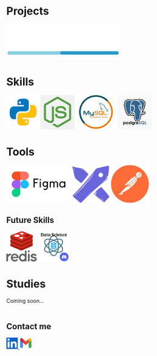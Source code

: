 # Projects
<a href="https://github.com/DevWare-C/TaskDev">
  <img src="src/devware_logo.png" alt="DaveWare" width='300'>
</a>
<br>

# Skills
<img src="src/python.png" alt="Python" width="90"/><img src="src/nodejs.png" alt="Node.js" width="90" />
<img src="src/mysql.png" alt="MySQL" width="110"/><img src="src/postgresql.png" alt="PostgreSQL" width="90" /> <br>

# Tools
<img src="src/figma.png" alt="Figma" width="170"/> <img src="src/excalidraw2.png" alt="Excalidraw" width="98"/> <img src="src/postman.png" alt="PostMan" width="100"/>

## Future Skills
<img src="src/redis.png" alt="Redis" width='80'>  <a href="https://discord.gg/Re9T7AW7"><img src="src/data_science.png" alt="Data Science" width='80'></a>

# Studies
Coming soon...
<br><br>
## Contact me
<a href="https://www.linkedin.com/in/maximiliano-zonta/">
  <img src="src/linkedin.png" alt="LinkedIn" width='30'>
</a>

<a href="mailto:Max_Zta@hotmail.com">
  <img src="src/gmail.png" alt="Gmail" width='34'>
</a>
